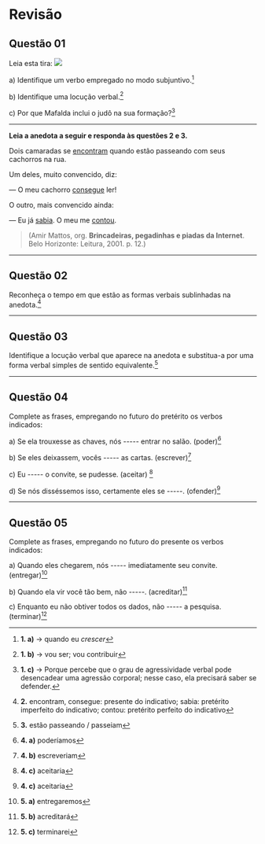 # Revisão

## Questão 01
Leia esta tira:
![](https://deixeseacreditar.wordpress.com/wp-content/uploads/2015/10/mafalda2.jpg)


a) Identifique um verbo empregado no modo subjuntivo.[^1a]

[^1a]: **1. a)** → quando eu *crescer*

b) Identifique uma locução verbal.[^1b]

[^1b]: **1. b)** → vou ser; vou contribuir 

c) Por que Mafalda inclui o judô na sua formação?[^1c]

[^1c]: **1. c)** → Porque percebe que o grau de agressividade verbal pode desencadear uma agressão corporal; nesse caso, ela precisará saber se defender.

---

**Leia a anedota a seguir e responda às questões 2 e 3.**

Dois camaradas se <u>encontram</u> quando estão passeando com seus cachorros na rua.

Um deles, muito convencido, diz:

— O meu cachorro <u>consegue</u> ler!

O outro, mais convencido ainda:

— Eu já <u>sabia</u>. O meu me <u>contou</u>.

> (Amir Mattos, org. **Brincadeiras, pegadinhas e piadas da Internet**. Belo Horizonte: Leitura, 2001. p. 12.)

---

## Questão 02

Reconheça o tempo em que estão as formas verbais sublinhadas na anedota.[^2]

[^2]: **2.** encontram, consegue: presente do indicativo; sabia: pretérito imperfeito do indicativo; contou: pretérito perfeito do indicativo

---

## Questão 03
Identifique a locução verbal que aparece na anedota e substitua-a por uma forma verbal simples de sentido equivalente.[^3]

[^3]: **3.** estão passeando / passeiam

---

## Questão 04
Complete as frases, empregando no futuro do pretérito os verbos indicados:

a) Se ela trouxesse as chaves, nós ----- entrar no salão. (poder)[^4a]

[^4a]: **4. a)** poderíamos

b) Se eles deixassem, vocês -----  as cartas. (escrever)[^4b]

[^4b]: **4. b)** escreveriam

c) Eu ----- o convite, se pudesse. (aceitar) [^4c]

[^4c]: **4. c)**  aceitaria

d) Se nós disséssemos isso, certamente eles se -----. (ofender)[^4c]

[^4d]: **4. d)** ofenderiam

---

## Questão 05
Complete as frases, empregando no futuro do presente os verbos indicados:

a) Quando eles chegarem, nós ----- imediatamente seu convite. (entregar)[^5a]

[^5a]: **5. a)** entregaremos

b) Quando ela vir você tão bem, não -----. (acreditar)[^5b]

[^5b]: **5. b)** acreditará

c) Enquanto eu não obtiver todos os dados, não ----- a pesquisa. (terminar)[^5c]

[^5c]: **5. c)** terminarei
